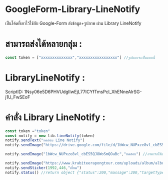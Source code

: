 # GoogleForm-Library-LineNotify
เป็นโค้ดที่เอาไว้ใช้กับ Google-Form ส่งข้อมูล+รูปภาพ ผ่าน Library LineNotify

# สามารถส่งได้หลายกลุ่ม :
 ```javascript
const token = ["xxxxxxxxxxxxxx","xxxxxxxxxxxxxxxxx"] //รูปแบบจะเป็นแบบนี้
```
# LibraryLineNotify :
ScriptID: 1Nsy06e5D6PHVUdgIIwEjL77ICYfTmsPcI_XhENneAlrSG-j1U_FwSEoF

# คำสั่ง Library LineNotify :
 ```javascript
 const token ="token"
const notify = new lib.lineNotify(token)
notify.sendText("ทดสอบ Line Notify")
notify.sendImage("https://drive.google.com/file/d/1bWcw_NUPxze8vl_cbES5QJ8WoSmQOaBc/view?usp=sharing","ทดสอบ")

notify.sendImage("1bWcw_NUPxze8vl_cbES5QJ8WoSmQOaBc","ทดสอบ") //สามารถใช้แค่รหัสรูปภาพได้ for Google-Form

notify.sendImage("https://www.krabiteerapongtour.com/uploads/album/album/pic-61238254271.jpg","รูป")
notify.sendSticker(1992,446,"เยี่ยม")
notify.status() //return object {"status":200,"massage":200,"targetType":"USER",target:"WR_Nr"}
 ```
